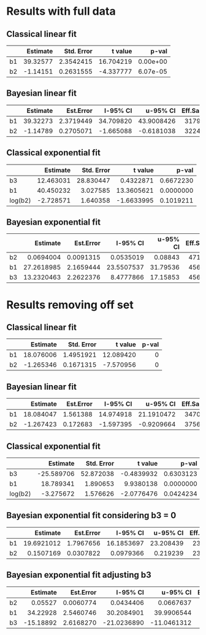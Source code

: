 
# Results with full data

## Classical linear fit
|      | Estimate  | Std. Error  | t value    | p-val       |
| :----| --------: | ----------: | ---------: | ----------: |
| b1   | 39.32577  | 2.3542415   | 16.704219  | 0.00e+00    |
| b2   | -1.14151  | 0.2631555   | -4.337777  | 6.07e-05    |


## Bayesian linear fit
|     | Estimate  | Est.Error  | l-95% CI   | u-95% CI    | Eff.Sample  | Rhat       |
| :---| --------: | ---------: | ---------: | ----------: | ----------: | ---------: |
| b1  | 39.32273  | 2.3719449  | 34.709820  | 43.9008426  | 3179.036    | 0.9997713  |
| b2  | -1.14789  | 0.2705071  | -1.665088  | -0.6181038  | 3224.959    | 0.9994170  |


## Classical exponential fit
|         | Estimate   | Std. Error  | t value     | p-val       |
| :----   | ---------: | ----------: | ----------: | ----------: |
| b3      | 12.463031  | 28.830447   | 0.4322871   | 0.6672230   |
| b1      | 40.450232  | 3.027585    | 13.3605621  | 0.0000000   |
| log(b2) | -2.728571  | 1.640358    | -1.6633995  | 0.1019211   |


## Bayesian exponential fit
|       | Estimate    | Est.Error  | l-95% CI    | u-95% CI  | Eff.Sample  | Rhat      |
| :---- | ----------: | ---------: | ----------: | --------: | ----------: | --------: |
| b2    | 0.0694004   | 0.0091315  | 0.0535019   | 0.08843   | 471.2823    | 1.011154  |
| b1    | 27.2618985  | 2.1659444  | 23.5507537  | 31.79536  | 456.6387    | 1.010454  |
| b3    | 13.2320463  | 2.2622376  | 8.4777866   | 17.15853  | 456.6244    | 1.010384  |

# Results removing off set

## Classical linear fit
|     | Estimate   | Std. Error  | t value    | p-val      |
| :---| ---------: | ----------: | ---------: | ---------: |
| b1  | 18.076006  | 1.4951921   | 12.089420  | 0          |
| b2  | -1.265346  | 0.1671315   | -7.570956  | 0          |


## Bayesian linear fit
|      | Estimate   | Est.Error  | l-95% CI   | u-95% CI    | Eff.Sample  | Rhat      |
| :--- | ---------: | ---------: | ---------: | ----------: | ----------: | --------: |
| b1   | 18.084047  | 1.561388   | 14.974918  | 21.1910472  | 3470.885    | 1.000528  |
| b2   | -1.267423  | 0.172683   | -1.597395  | -0.9209664  | 3756.846    | 1.000153  |


## Classical exponential fit
|         | Estimate    | Std. Error  | t value     | p-val        |
| :----   | ----------: | ----------: | ----------: | -----------: |
| b3      | -25.589706  | 52.872038   | -0.4839932  | 0.6303123    |
| b1      | 18.789341   | 1.890653    | 9.9380138   | 0.0000000    |
| log(b2) | -3.275672   | 1.576626    | -2.0776476  | 0.0424234    |


## Bayesian exponential fit considering b3 = 0
|               | Estimate    | Est.Error  | l-95% CI    | u-95% CI   | Eff.Sample  | Rhat      |
| :------------ | ----------: | ---------: | ----------: | ---------: | ----------: | --------: |
| b1            | 19.6921012  | 1.7967656  | 16.1853697  | 23.208439  | 2364.349    | 1.000978  |
| b2            | 0.1507169   | 0.0307822  | 0.0979366   | 0.219239   | 2313.029    | 1.000574  |


## Bayesian exponential fit adjusting b3
|               | Estimate   | Est.Error  | l-95% CI     | u-95% CI     | Eff.Sample  | Rhat      |
| :------------ | ---------: | ---------: | -----------: | -----------: | ----------: | --------: |
| b2            | 0.05527    | 0.0060774  | 0.0434406    | 0.0667637    | 529.6444    | 1.012707  |
| b1            | 34.22928   | 2.5460746  | 30.2084901   | 39.9906544   | 513.0524    | 1.013099  |
| b3            | -15.18892  | 2.6168270  | -21.0236890  | -11.0461312  | 507.5286    | 1.013093  |
